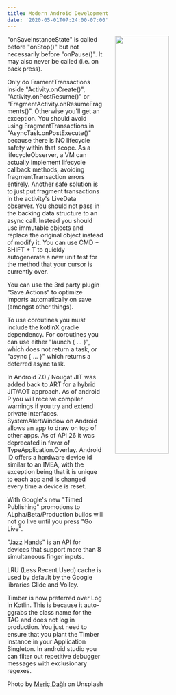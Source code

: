 ```yaml
---
title: Modern Android Development
date: '2020-05-01T07:24:00-07:00'
---
```

<img style="float: right; margin:0 0 1em 2em; width: 50%" src="/img/blog/modern.jpg"/> 

"onSaveInstanceState" is called before "onStop()" but not necessarily before "onPause()". It may also never be called (i.e. on back press). 

Only do FramentTransactions inside "Activity.onCreate()", "Activity.onPostResume()" or "FragmentActivity.onResumeFragments()". Otherwise you'll get an exception. You should avoid using FragmentTransactions in "AsyncTask.onPostExecute()" because there is NO lifecycle safety within that scope.  As a lifecycleObserver, a VM can actually implement lifecycle callback methods, avoiding fragmentTransaction errors entirely. Another safe solution is to just put fragment transactions in the activity's LiveData observer.  You should not pass in the backing data structure to an async call. Instead you should use immutable objects and replace the original object instead of modify it. You can use CMD + SHIFT + T to quickly autogenerate a new unit test for the method that your cursor is currently over.

You can use the 3rd party plugin "Save Actions" to optimize imports automatically on save (amongst other things).

To use coroutines you must include the kotlinX gradle dependency. For coroutines you can use either "launch { ... }", which does not return a task, or "async { ... }" which returns a deferred async task.

In Android 7.0 / Nougat JIT was added back to ART for a hybrid JIT/AOT approach. As of android P you will receive compiler warnings if you try and extend private interfaces. SystemAlertWindow on Android allows an app to draw on top of other apps. As of API 26 it was deprecated in favor of TypeApplication.Overlay. Android ID offers a hardware device id similar to an IMEA, with the exception being that it is unique to each app and is changed every time a device is reset.

With Google's new "Timed Publishing" promotions to ALpha/Beta/Production builds will not go live until you press "Go Live".

 "Jazz Hands" is an API for devices that support more than 8 simultaneous finger inputs.

LRU (Less Recent Used) cache is used by default by the Google libraries Glide and Volley.

Timber is now preferred over Log in Kotlin. This is because it auto-ggrabs the class name for the TAG and does not log in production. You just need to ensure that you plant the Timber instance in your Application Singleton. In android studio you can filter out repetitive debugger messages with exclusionary regexes.

Photo by [Meriç Dağlı](https://unsplash.com/@meric?utm_source=unsplash&utm_medium=referral&utm_content=creditCopyText) on Unsplash
